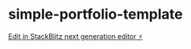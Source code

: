 # simple-portfolio-template

[Edit in StackBlitz next generation editor ⚡️](https://stackblitz.com/~/github.com/Keanin-Cupido/simple-portfolio-template)